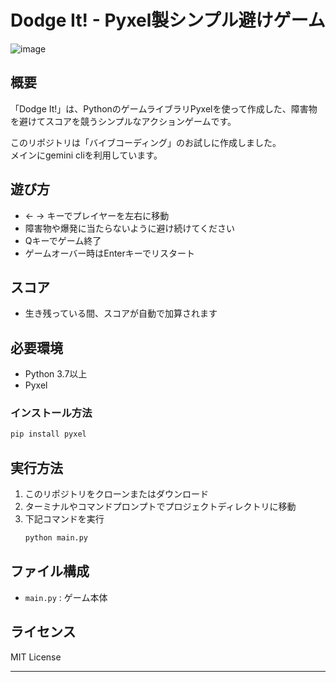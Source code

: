 # Dodge It! - Pyxel製シンプル避けゲーム
![image](https://github.com/user-attachments/assets/d8a06354-69b2-4feb-9860-931a8c143349)

## 概要
「Dodge It!」は、PythonのゲームライブラリPyxelを使って作成した、障害物を避けてスコアを競うシンプルなアクションゲームです。

このリポジトリは「バイブコーディング」のお試しに作成しました。  
メインにgemini cliを利用しています。

## 遊び方
- ← → キーでプレイヤーを左右に移動
- 障害物や爆発に当たらないように避け続けてください
- Qキーでゲーム終了
- ゲームオーバー時はEnterキーでリスタート

## スコア
- 生き残っている間、スコアが自動で加算されます

## 必要環境
- Python 3.7以上
- Pyxel

### インストール方法
```sh
pip install pyxel
```

## 実行方法
1. このリポジトリをクローンまたはダウンロード
2. ターミナルやコマンドプロンプトでプロジェクトディレクトリに移動
3. 下記コマンドを実行
   ```sh
   python main.py
   ```

## ファイル構成
- `main.py` : ゲーム本体

## ライセンス
MIT License

---
